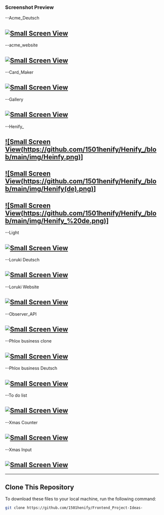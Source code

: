 ### Screenshot Preview

--Acme_Deutsch

## [![Small Screen View](https://github.com/1501henify/CSS_Intro/blob/46ec42b74c44e0c14b8c61f2efe7198adb8d3088/IMAGE/acme_Deutsch.jpg)](https://github.com/1501henify/CSS_Intro)

--acme_website

## [![Small Screen View](https://github.com/1501henify/Frontend_Project-Ideas-/blob/main/acme_website%2FIMAGE%2Facme_Website.jpg)](https://github.com/1501henify/Frontend_Project-Ideas-)

--Card_Maker

## [![Small Screen View](https://github.com/1501henify/Frontend_Project-Ideas-/blob/main/Card%20maker/card_maker.jpg)](https://github.com/1501henify/Frontend_Project-Ideas-)

--Gallery

## [![Small Screen View](https://github.com/1501henify/Frontend_Project-Ideas-/blob/main/Gallery/Gallery.jpg)](https://github.com/1501henify/Frontend_Project-Ideas-)

--Henify\_

## [![Small Screen View(https://github.com/1501henify/Henify_/blob/main/img/Heinfy.png)]](https://github.com/1501henify/Henify_)

## [![Small Screen View(https://github.com/1501henify/Henify_/blob/main/img/Henify(de).png)]](https://github.com/1501henify/Henify_)

## [![Small Screen View(https://github.com/1501henify/Henify_/blob/main/img/Henify_%20de.png)]](https://github.com/1501henify/Henify_)

--Light

## [![Small Screen View](https://github.com/1501henify/Snow-animation/blob/60df05f496aa76c6fa038495b1e0bea86e670203/festive_lights.jpg)](https://github.com/1501henify/Snow-animation)

--Loruki Deutsch

## [![Small Screen View](https://github.com/1501henify/Loruki-in-Deutsch/blob/62a9b4ce6f71b1cf588d3f77e87c3743097541b5/IMAGE/loruki_deutsch.jpg)](https://github.com/1501henify/Loruki-in-Deutsch)

--Loruki Website

## [![Small Screen View](https://github.com/1501henify/Learning-With-Traversy-Media/blob/e9b72545a7ab07a6e1c53c2aecea9dd565488634/IMAGE/loruki_english.jpg)](https://github.com/1501henify/Learning-With-Traversy-Media)

--Observer_API

## [![Small Screen View](https://github.com/1501henify/henify-Observer-API/blob/038091f600d415609c6aa5a9b59154a57e4219d6/IMAGE/conter_observer.jpg)](https://github.com/1501henify/henify-Observer-API)

--Phlox business clone

## [![Small Screen View](https://github.com/1501henify/frontend-project-idea/blob/408a9131a4467479fa0d7e3050f5e8c578ffb841/assets/IMAGE/phlox_Business.jpg)](https://github.com/1501henify/frontend-project-idea)

--Phlox business Deutsch

## [![Small Screen View](https://github.com/1501henify/Frontend_Project-Ideas-/blob/main/Phlox_Business%20Deutsch/Assets/IMAGE/phlox_business_Duetsch.jpg)](https://github.com/1501henify/Frontend_Project-Ideas-)

--To do list

## [![Small Screen View](https://github.com/1501henify/Frontend_Project-Ideas-/blob/main/TO_DO%20List/todo_List.jpg)](https://github.com/1501henify/Frontend_Project-Ideas-)

--Xmas Counter

## [![Small Screen View](https://github.com/1501henify/Xmas-Counter/blob/main/screenshot.png)](https://github.com/1501henify/Xmas-Counter)

--Xmas Input

## [![Small Screen View](https://github.com/1501henify/Xmas-quiz/blob/601ba33b0ce8dd27ddfe2792c407045a9a680758/festive_question.jpg)](https://github.com/1501henify/Xmas-quiz)

---

## Clone This Repository

To download these files to your local machine, run the following command:

```bash
git clone https://github.com/1501henify/Frontend_Project-Ideas-
```
